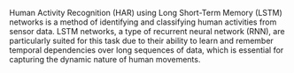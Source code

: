 Human Activity Recognition (HAR) using Long Short-Term Memory (LSTM) networks is a method of identifying and classifying human activities from sensor data. LSTM networks, a type of recurrent neural network (RNN), are particularly suited for this task due to their ability to learn and remember temporal dependencies over long sequences of data, which is essential for capturing the dynamic nature of human movements.
